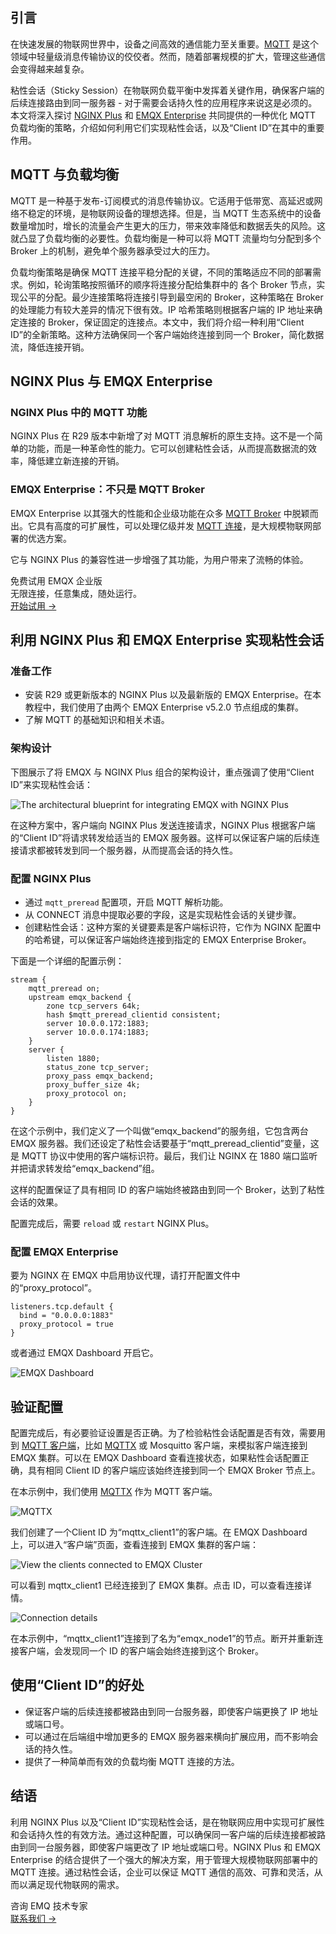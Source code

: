 ## **引言**

在快速发展的物联网世界中，设备之间高效的通信能力至关重要。[MQTT](https://www.emqx.com/zh/blog/the-easiest-guide-to-getting-started-with-mqtt) 是这个领域中轻量级消息传输协议的佼佼者。然而，随着部署规模的扩大，管理这些通信会变得越来越复杂。

粘性会话（Sticky Session）在物联网负载平衡中发挥着关键作用，确保客户端的后续连接路由到同一服务器 - 对于需要会话持久性的应用程序来说这是必须的。本文将深入探讨 [NGINX Plus](https://www.nginx.com/products/nginx/) 和 [EMQX Enterprise](https://www.emqx.com/zh/products/emqx) 共同提供的一种优化 MQTT 负载均衡的策略，介绍如何利用它们实现粘性会话，以及“Client ID”在其中的重要作用。

## **MQTT 与负载均衡**

MQTT 是一种基于发布-订阅模式的消息传输协议。它适用于低带宽、高延迟或网络不稳定的环境，是物联网设备的理想选择。但是，当 MQTT 生态系统中的设备数量增加时，增长的流量会产生更大的压力，带来效率降低和数据丢失的风险。这就凸显了负载均衡的必要性。负载均衡是一种可以将 MQTT 流量均匀分配到多个 Broker 上的机制，避免单个服务器承受过大的压力。

负载均衡策略是确保 MQTT 连接平稳分配的关键，不同的策略适应不同的部署需求。例如，轮询策略按照循环的顺序将连接分配给集群中的 各个 Broker 节点，实现公平的分配。最少连接策略将连接引导到最空闲的 Broker，这种策略在 Broker 的处理能力有较大差异的情况下很有效。IP 哈希策略则根据客户端的 IP 地址来确定连接的 Broker，保证固定的连接点。本文中，我们将介绍一种利用“Client ID”的全新策略。这种方法确保同一个客户端始终连接到同一个 Broker，简化数据流，降低连接开销。

## **NGINX Plus 与 EMQX Enterprise**

### NGINX Plus 中的 MQTT 功能

NGINX Plus 在 R29 版本中新增了对 MQTT 消息解析的原生支持。这不是一个简单的功能，而是一种革命性的能力。它可以创建粘性会话，从而提高数据流的效率，降低建立新连接的开销。

### EMQX Enterprise：不只是 MQTT Broker

EMQX Enterprise 以其强大的性能和企业级功能在众多 [MQTT Broker](https://www.emqx.com/zh/blog/the-ultimate-guide-to-mqtt-broker-comparison) 中脱颖而出。它具有高度的可扩展性，可以处理亿级并发 [MQTT 连接](https://www.emqx.com/zh/blog/how-to-set-parameters-when-establishing-an-mqtt-connection)，是大规模物联网部署的优选方案。

它与 NGINX Plus 的兼容性进一步增强了其功能，为用户带来了流畅的体验。

<section class="promotion">
    <div>
        免费试用 EMQX 企业版
            <div class="is-size-14 is-text-normal has-text-weight-normal">无限连接，任意集成，随处运行。</div>
    </div>
    <a href="https://www.emqx.com/zh/try?product=enterprise" class="button is-gradient px-5">开始试用 →</a>
</section>

## **利用 NGINX Plus 和 EMQX Enterprise 实现粘性会话**

### **准备工作**

- 安装 R29 或更新版本的 NGINX Plus 以及最新版的 EMQX Enterprise。在本教程中，我们使用了由两个 EMQX Enterprise v5.2.0 节点组成的集群。
- 了解 MQTT 的基础知识和相关术语。

### **架构设计**

下图展示了将 EMQX 与 NGINX Plus 组合的架构设计，重点强调了使用“Client ID”来实现粘性会话：

![The architectural blueprint for integrating EMQX with NGINX Plus](https://assets.emqx.com/images/0da1203e7cbeba3a54e6dc63dae4cb29.png)

在这种方案中，客户端向 NGINX Plus 发送连接请求，NGINX Plus 根据客户端的“Client ID”将请求转发给适当的 EMQX 服务器。这样可以保证客户端的后续连接请求都被转发到同一个服务器，从而提高会话的持久性。

### **配置 NGINX Plus**

- 通过 `mqtt_preread` 配置项，开启 MQTT 解析功能。
- 从 CONNECT 消息中提取必要的字段，这是实现粘性会话的关键步骤。
- 创建粘性会话：这种方案的关键要素是客户端标识符，它作为 NGINX 配置中的哈希键，可以保证客户端始终连接到指定的 EMQX Enterprise Broker。

下面是一个详细的配置示例：

```
stream {
    mqtt_preread on;
    upstream emqx_backend {
        zone tcp_servers 64k;
        hash $mqtt_preread_clientid consistent;
        server 10.0.0.172:1883;
        server 10.0.0.174:1883;
    }
    server {
        listen 1880;
        status_zone tcp_server;
        proxy_pass emqx_backend;
        proxy_buffer_size 4k;
        proxy_protocol on;
    }
}
```

在这个示例中，我们定义了一个叫做“emqx_backend”的服务组，它包含两台 EMQX 服务器。我们还设定了粘性会话要基于“mqtt_preread_clientid”变量，这是 MQTT 协议中使用的客户端标识符。最后，我们让 NGINX 在 1880 端口监听并把请求转发给“emqx_backend”组。

这样的配置保证了具有相同 ID 的客户端始终被路由到同一个 Broker，达到了粘性会话的效果。

配置完成后，需要 `reload` 或 `restart` NGINX Plus。

### **配置 EMQX Enterprise**

要为 NGINX 在 EMQX 中启用协议代理，请打开配置文件中的“proxy_protocol”。

```
listeners.tcp.default {
  bind = "0.0.0.0:1883"
  proxy_protocol = true
}
```

或者通过 EMQX Dashboard 开启它。

![EMQX Dashboard](https://assets.emqx.com/images/3ee65cbaeaa98cfbee7f6c3dd9fc8414.png)

## **验证配置**

配置完成后，有必要验证设置是否正确。为了检验粘性会话配置是否有效，需要用到 [MQTT 客户端](https://www.emqx.com/zh/blog/mqtt-client-tools)，比如 [MQTTX](https://mqttx.app/) 或 Mosquitto 客户端，来模拟客户端连接到 EMQX 集群。可以在 EMQX Dashboard 查看连接状态，如果粘性会话配置正确，具有相同 Client ID 的客户端应该始终连接到同一个 EMQX Broker 节点上。

在本示例中，我们使用 [MQTTX](https://mqttx.app/) 作为 MQTT 客户端。

![MQTTX](https://assets.emqx.com/images/2ab67a5d16fd8f0a04f7c2a05e6c471e.png)

我们创建了一个Client ID 为“mqttx_client1”的客户端。在 EMQX Dashboard 上，可以进入“客户端”页面，查看连接到 EMQX 集群的客户端：

![View the clients connected to EMQX Cluster](https://assets.emqx.com/images/db452c6384345ef159b1d915bf7e03fd.png)

可以看到 mqttx_client1 已经连接到了 EMQX 集群。点击 ID，可以查看连接详情。

![Connection details](https://assets.emqx.com/images/ceb64cf892f8c0db4de5187ac5e1eacb.png)

在本示例中，“mqttx_client1”连接到了名为“emqx_node1”的节点。断开并重新连接客户端，会发现同一个 ID 的客户端会始终连接到这个 Broker。

## **使用“Client ID”的好处**

- 保证客户端的后续连接都被路由到同一台服务器，即使客户端更换了 IP 地址或端口号。
- 可以通过在后端组中增加更多的 EMQX 服务器来横向扩展应用，而不影响会话的持久性。
- 提供了一种简单而有效的负载均衡 MQTT 连接的方法。

## **结语**

利用 NGINX Plus 以及“Client ID”实现粘性会话，是在物联网应用中实现可扩展性和会话持久性的有效方法。通过这种配置，可以确保同一客户端的后续连接都被路由到同一台服务器，即使客户端更改了 IP 地址或端口号。NGINX Plus 和 EMQX Enterprise 的结合提供了一个强大的解决方案，用于管理大规模物联网部署中的 MQTT 连接。通过粘性会话，企业可以保证 MQTT 通信的高效、可靠和灵活，从而以满足现代物联网的需求。



<section class="promotion">
    <div>
        咨询 EMQ 技术专家
    </div>
    <a href="https://www.emqx.com/zh/contact?product=solutions" class="button is-gradient px-5">联系我们 →</a>
</section>
